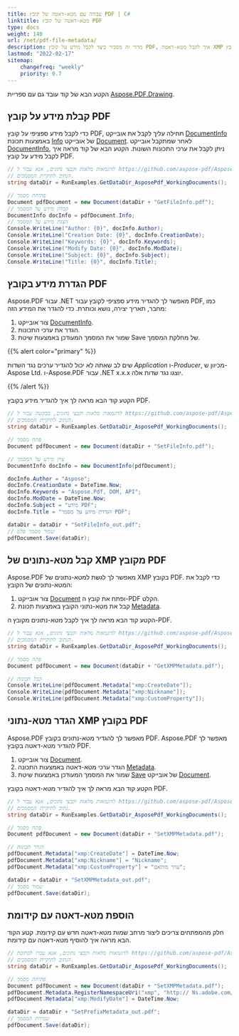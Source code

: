 ```yaml
---
title: עבודה עם מטא-דאטה של קובץ PDF | C#
linktitle: מטא-דאטה של קובץ PDF
type: docs
weight: 140
url: /net/pdf-file-metadata/
description: מדור זה מסביר כיצד לקבל מידע על קובץ PDF, איך לקבל מטא-דאטה XMP מקובץ PDF, להגדיר מידע על קובץ PDF.
lastmod: "2022-02-17"
sitemap:
    changefreq: "weekly"
    priority: 0.7
---
```

<script type="application/ld+json">
{
    "@context": "https://schema.org",
    "@type": "TechArticle",
    "headline": "עבודה עם מטא-דאטה של קובץ PDF | C#",
    "alternativeHeadline": "איך לקבל מטא-דאטה של קובץ PDF",
    "author": {
        "@type": "Person",
        "name":"Anastasiia Holub",
        "givenName": "Anastasiia",
        "familyName": "Holub",
        "url":"https://www.linkedin.com/in/anastasiia-holub-750430225/"
    },
    "genre": "יצירת מסמכי PDF",
    "keywords": "pdf, c#, מטא-דאטה של קובץ pdf",
    "wordcount": "302",
    "proficiencyLevel":"מתחיל",
    "publisher": {
        "@type": "Organization",
        "name": "צוות מסמכים של Aspose.PDF",
        "url": "https://products.aspose.com/pdf",
        "logo": "https://www.aspose.cloud/templates/aspose/img/products/pdf/aspose_pdf-for-net.svg",
        "alternateName": "Aspose",
        "sameAs": [
            "https://facebook.com/aspose.pdf/",
            "https://twitter.com/asposepdf",
            "https://www.youtube.com/channel/UCmV9sEg_QWYPi6BJJs7ELOg/featured",
            "https://www.linkedin.com/company/aspose",
            "https://stackoverflow.com/questions/tagged/aspose",
            "https://aspose.quora.com/",
            "https://aspose.github.io/"
        ],
        "contactPoint": [
            {
                "@type": "ContactPoint",
                "telephone": "+1 903 306 1676",
                "contactType": "מכירות",
                "areaServed": "US",
                "availableLanguage": "en"
            },
            {
                "@type": "ContactPoint",
                "telephone": "+44 141 628 8900",
                "contactType": "מכירות",
                "areaServed": "GB",
                "availableLanguage": "en"
            },
            {
                "@type": "ContactPoint",
                "telephone": "+61 2 8006 6987",
                "contactType": "מכירות",
                "areaServed": "AU",
                "availableLanguage": "en"
            }
        ]
    },
    "url": "/net/pdf-file-metadata/",
    "mainEntityOfPage": {
        "@type": "WebPage",
        "@id": "/net/pdf-file-metadata/"
    },
    "dateModified": "2022-02-04",
    "description": "מדור זה מסביר כיצד לקבל מידע על קובץ PDF, איך לקבל מטא-דאטה XMP מקובץ PDF, להגדיר מידע על קובץ PDF."
}
</script>
הקטע הבא של קוד עובד גם עם ספריית [Aspose.PDF.Drawing](/pdf/net/drawing/).

## קבלת מידע על קובץ PDF

כדי לקבל מידע ספציפי על קובץ PDF, תחילה עליך לקבל את אובייקט [DocumentInfo](https://reference.aspose.com/pdf/net/aspose.pdf/documentinfo) באמצעות תכונת [Info](https://reference.aspose.com/pdf/net/aspose.pdf/document/properties/info) של אובייקט [Document](https://reference.aspose.com/pdf/net/aspose.pdf/document). לאחר שמתקבל אובייקט [DocumentInfo](https://reference.aspose.com/pdf/net/aspose.pdf/documentinfo), ניתן לקבל את ערכי התכונות השונות. הקטע הבא של קוד מראה איך לקבל מידע על קובץ PDF.

```csharp
// לדוגמאות מלאות וקבצי נתונים, אנא עבור ל https://github.com/aspose-pdf/Aspose.PDF-for-.NET
// הנתיב לתיקיית המסמכים.
string dataDir = RunExamples.GetDataDir_AsposePdf_WorkingDocuments();

// פתיחת מסמך
Document pdfDocument = new Document(dataDir + "GetFileInfo.pdf");
// קבלת מידע על המסמך
DocumentInfo docInfo = pdfDocument.Info;
// הצגת מידע על המסמך
Console.WriteLine("Author: {0}", docInfo.Author);
Console.WriteLine("Creation Date: {0}", docInfo.CreationDate);
Console.WriteLine("Keywords: {0}", docInfo.Keywords);
Console.WriteLine("Modify Date: {0}", docInfo.ModDate);
Console.WriteLine("Subject: {0}", docInfo.Subject);
Console.WriteLine("Title: {0}", docInfo.Title);
```
## הגדרת מידע בקובץ PDF

Aspose.PDF עבור .NET מאפשר לך להגדיר מידע ספציפי לקובץ עבור PDF, כמו מחבר, תאריך יצירה, נושא וכותרת. כדי להגדר את המידע הזה:

1. צור אובייקט [DocumentInfo](https://reference.aspose.com/pdf/net/aspose.pdf/documentinfo).
1. הגדר את ערכי התכונות.
1. שמור את המסמך המעודכן באמצעות שיטת Save של מחלקת המסמך.

{{% alert color="primary" %}}

שים לב שאתה לא יכול להגדיר ערכים נגד השדות *Application* ו-*Producer*, מכיוון ש-Aspose Ltd. ו-Aspose.PDF עבור .NET x.x.x יוצגו נגד שדות אלה.

{{% /alert %}}

הקטע קוד הבא מראה לך איך להגדיר מידע בקובץ PDF.

```csharp
// לדוגמאות מלאות וקבצי נתונים, בבקשה עבור ל https://github.com/aspose-pdf/Aspose.PDF-for-.NET
// הנתיב לתיקיית המסמכים.
string dataDir = RunExamples.GetDataDir_AsposePdf_WorkingDocuments();

// פתח מסמך
Document pdfDocument = new Document(dataDir + "SetFileInfo.pdf");

// ציין מידע על המסמך
DocumentInfo docInfo = new DocumentInfo(pdfDocument);

docInfo.Author = "Aspose";
docInfo.CreationDate = DateTime.Now;
docInfo.Keywords = "Aspose.Pdf, DOM, API";
docInfo.ModDate = DateTime.Now;
docInfo.Subject = "מידע PDF";
docInfo.Title = "הגדרת מידע על מסמך PDF";

dataDir = dataDir + "SetFileInfo_out.pdf";
// שמור מסמך פלט
pdfDocument.Save(dataDir);
```
## קבל מטא-נתונים של XMP מקובץ PDF

Aspose.PDF מאפשר לך לגשת למטא-נתונים של XMP בקובץ PDF. כדי לקבל את המטא-נתונים של הקובץ:

1. צור אובייקט [Document](https://reference.aspose.com/pdf/net/aspose.pdf/document) ופתח את קובץ ה-PDF הקלט.
1. קבל את מטא-נתוני הקובץ באמצעות תכונת [Metadata](https://reference.aspose.com/pdf/net/aspose.pdf/document/properties/metadata).

הקטע קוד הבא מראה לך איך לקבל מטא-נתונים מקובץ ה-PDF.

```csharp
// לדוגמאות מלאות וקבצי נתונים, אנא עבור ל https://github.com/aspose-pdf/Aspose.PDF-for-.NET
// הנתיב לתיקיית המסמכים.
string dataDir = RunExamples.GetDataDir_AsposePdf_WorkingDocuments();

// פתח מסמך
Document pdfDocument = new Document(dataDir + "GetXMPMetadata.pdf");

// קבל תכונות
Console.WriteLine(pdfDocument.Metadata["xmp:CreateDate"]);
Console.WriteLine(pdfDocument.Metadata["xmp:Nickname"]);
Console.WriteLine(pdfDocument.Metadata["xmp:CustomProperty"]);
```

## הגדר מטא-נתוני XMP בקובץ PDF

Aspose.PDF מאפשר לך להגדיר מטא-נתונים בקובץ PDF.
Aspose.PDF מאפשר לך להגדיר מטא-דאטה בקובץ PDF.

1. צור אובייקט [Document](https://reference.aspose.com/pdf/net/aspose.pdf/document).
1. הגדר ערכי מטא-דאטה באמצעות התכונה [Metadata](https://reference.aspose.com/pdf/net/aspose.pdf/document/properties/metadata).
1. שמור את המסמך המעודכן באמצעות שיטת [Save](https://reference.aspose.com/pdf/net/aspose.pdf/document/methods/save) של אובייקט [Document](https://reference.aspose.com/pdf/net/aspose.pdf/document).

הקטע קוד הבא מראה לך איך להגדיר מטא-דאטה בקובץ PDF.

```csharp
// לדוגמאות מלאות וקבצי נתונים, אנא עבור ל https://github.com/aspose-pdf/Aspose.PDF-for-.NET
// נתיב לתיקיית המסמכים.
string dataDir = RunExamples.GetDataDir_AsposePdf_WorkingDocuments();

// פתח מסמך
Document pdfDocument = new Document(dataDir + "SetXMPMetadata.pdf");

// הגדר תכונות
pdfDocument.Metadata["xmp:CreateDate"] = DateTime.Now;
pdfDocument.Metadata["xmp:Nickname"] = "Nickname";
pdfDocument.Metadata["xmp:CustomProperty"] = "ערך מותאם";

dataDir = dataDir + "SetXMPMetadata_out.pdf";
// שמור מסמך
pdfDocument.Save(dataDir);
```
## הוספת מטא-דאטה עם קידומת

חלק מהמפתחים צריכים ליצור מרחב שמות מטא-דאטה חדש עם קידומת. קטע הקוד הבא מראה איך להוסיף מטא-דאטה עם קידומת.

```csharp
// לדוגמאות מלאות וקבצי נתונים, אנא עברו לכתובת https://github.com/aspose-pdf/Aspose.PDF-for-.NET
// הנתיב לתיקיית המסמכים.
string dataDir = RunExamples.GetDataDir_AsposePdf_WorkingDocuments();

// פתיחת מסמך
Document pdfDocument = new Document(dataDir + "SetXMPMetadata.pdf");
pdfDocument.Metadata.RegisterNamespaceUri("xmp", "http:// Ns.adobe.com/xap/1.0/"); // הוסר קידומת Xmlns
pdfDocument.Metadata["xmp:ModifyDate"] = DateTime.Now;

dataDir = dataDir + "SetPrefixMetadata_out.pdf";
// שמירת המסמך
pdfDocument.Save(dataDir);
```

<script type="application/ld+json">
{
    "@context": "http://schema.org",
    "@type": "SoftwareApplication",
    "name": "Aspose.PDF for .NET Library",
    "image": "https://www.aspose.cloud/templates/aspose/img/products/pdf/aspose_pdf-for-net.svg",
    "url": "https://www.aspose.com/",
    "publisher": {
        "@type": "Organization",
        "name": "Aspose.PDF",
        "url": "https://products.aspose.com/pdf",
        "logo": "https://www.aspose.cloud/templates/aspose/img/products/pdf/aspose_pdf-for-net.svg",
        "alternateName": "Aspose",
        "sameAs": [
            "https://facebook.com/aspose.pdf/",
            "https://twitter.com/asposepdf",
            "https://www.youtube.com/channel/UCmV9sEg_QWYPi6BJJs7ELOg/featured",
            "https://www.linkedin.com/company/aspose",
            "https://stackoverflow.com/questions/tagged/aspose",
            "https://aspose.quora.com/",
            "https://aspose.github.io/"
        ],
        "contactPoint": [
            {
                "@type": "ContactPoint",
                "telephone": "+1 903 306 1676",
                "contactType": "sales",
                "areaServed": "US",
                "availableLanguage": "en"
            },
            {
                "@type": "ContactPoint",
                "telephone": "+44 141 628 8900",
                "contactType": "sales",
                "areaServed": "GB",
                "availableLanguage": "en"
            },
            {
                "@type": "ContactPoint",
                "telephone": "+61 2 8006 6987",
                "contactType": "sales",
                "areaServed": "AU",
                "availableLanguage": "en"
            }
        ]
    },
    "offers": {
        "@type": "Offer",
        "price": "1199",
        "priceCurrency": "USD"
    },
    "applicationCategory": "PDF Manipulation Library for .NET",
    "downloadUrl": "https://www.nuget.org/packages/Aspose.PDF/",
    "operatingSystem": "Windows, MacOS, Linux",
    "screenshot": "https://docs.aspose.com/pdf/net/create-pdf-document/screenshot.png",
    "softwareVersion": "2022.1",
    "aggregateRating": {
        "@type": "AggregateRating",
        "ratingValue": "5",
        "ratingCount": "16"
    }
}
</script>


